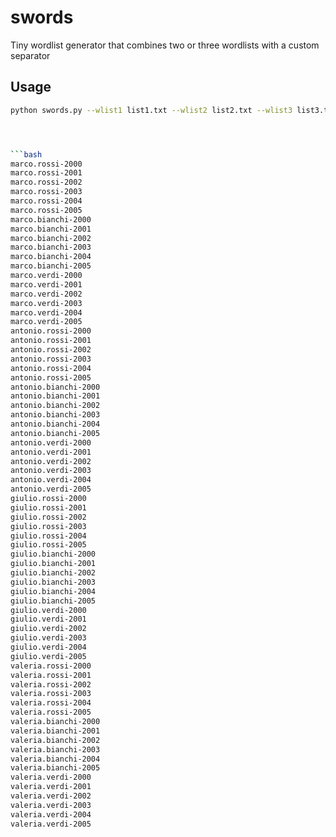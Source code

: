 # swords
Tiny wordlist generator that combines two or three wordlists with a custom separator

## Usage
```bash
python swords.py --wlist1 list1.txt --wlist2 list2.txt --wlist3 list3.txt --separator1 "." --separator2 "-" 




```bash
marco.rossi-2000
marco.rossi-2001
marco.rossi-2002
marco.rossi-2003
marco.rossi-2004
marco.rossi-2005
marco.bianchi-2000
marco.bianchi-2001
marco.bianchi-2002
marco.bianchi-2003
marco.bianchi-2004
marco.bianchi-2005
marco.verdi-2000
marco.verdi-2001
marco.verdi-2002
marco.verdi-2003
marco.verdi-2004
marco.verdi-2005
antonio.rossi-2000
antonio.rossi-2001
antonio.rossi-2002
antonio.rossi-2003
antonio.rossi-2004
antonio.rossi-2005
antonio.bianchi-2000
antonio.bianchi-2001
antonio.bianchi-2002
antonio.bianchi-2003
antonio.bianchi-2004
antonio.bianchi-2005
antonio.verdi-2000
antonio.verdi-2001
antonio.verdi-2002
antonio.verdi-2003
antonio.verdi-2004
antonio.verdi-2005
giulio.rossi-2000
giulio.rossi-2001
giulio.rossi-2002
giulio.rossi-2003
giulio.rossi-2004
giulio.rossi-2005
giulio.bianchi-2000
giulio.bianchi-2001
giulio.bianchi-2002
giulio.bianchi-2003
giulio.bianchi-2004
giulio.bianchi-2005
giulio.verdi-2000
giulio.verdi-2001
giulio.verdi-2002
giulio.verdi-2003
giulio.verdi-2004
giulio.verdi-2005
valeria.rossi-2000
valeria.rossi-2001
valeria.rossi-2002
valeria.rossi-2003
valeria.rossi-2004
valeria.rossi-2005
valeria.bianchi-2000
valeria.bianchi-2001
valeria.bianchi-2002
valeria.bianchi-2003
valeria.bianchi-2004
valeria.bianchi-2005
valeria.verdi-2000
valeria.verdi-2001
valeria.verdi-2002
valeria.verdi-2003
valeria.verdi-2004
valeria.verdi-2005
```
